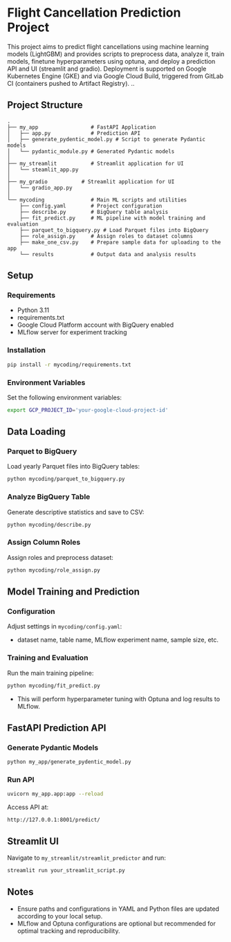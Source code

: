 # Flight Cancellation Prediction Project

This project aims to predict flight cancellations using machine learning models (LightGBM) and provides scripts to preprocess data, analyze it, train models, finetune hyperparameters using optuna, and deploy a prediction API and UI (streamlit and gradio). Deployment is supported on Google Kubernetes Engine (GKE) and via Google Cloud Build, triggered from GitLab CI (containers pushed to Artifact Registry).
..

## Project Structure

```
.
├── my_app                 # FastAPI Application
│   ├── app.py             # Prediction API
│   ├── generate_pydentic_model.py # Script to generate Pydantic models
│   └── pydantic_module.py # Generated Pydantic models
│
├── my_streamlit           # Streamlit application for UI
│   └── steamlit_app.py
│
├── my_gradio           # Streamlit application for UI
│   └── gradio_app.py
│
└── mycoding               # Main ML scripts and utilities
    ├── config.yaml        # Project configuration
    ├── describe.py        # BigQuery table analysis
    ├── fit_predict.py     # ML pipeline with model training and evaluation
    ├── parquet_to_bigquery.py # Load Parquet files into BigQuery
    ├── role_assign.py     # Assign roles to dataset columns
    ├── make_one_csv.py    # Prepare sample data for uploading to the app    
    └── results            # Output data and analysis results
```

## Setup

### Requirements
- Python 3.11
- requirements.txt
- Google Cloud Platform account with BigQuery enabled
- MLflow server for experiment tracking

### Installation

```bash
pip install -r mycoding/requirements.txt
```

### Environment Variables
Set the following environment variables:
```bash
export GCP_PROJECT_ID='your-google-cloud-project-id'
```

## Data Loading

### Parquet to BigQuery
Load yearly Parquet files into BigQuery tables:
```bash
python mycoding/parquet_to_bigquery.py
```

### Analyze BigQuery Table
Generate descriptive statistics and save to CSV:
```bash
python mycoding/describe.py
```

### Assign Column Roles
Assign roles and preprocess dataset:
```bash
python mycoding/role_assign.py
```

## Model Training and Prediction

### Configuration
Adjust settings in `mycoding/config.yaml`:
- dataset name, table name, MLflow experiment name, sample size, etc.

### Training and Evaluation
Run the main training pipeline:
```bash
python mycoding/fit_predict.py
```
- This will perform hyperparameter tuning with Optuna and log results to MLflow.

## FastAPI Prediction API

### Generate Pydantic Models
```bash
python my_app/generate_pydentic_model.py
```

### Run API
```bash
uvicorn my_app.app:app --reload
```

Access API at:
```
http://127.0.0.1:8001/predict/
```

## Streamlit UI
Navigate to `my_streamlit/streamlit_predictor` and run:
```bash
streamlit run your_streamlit_script.py
```

## Notes
- Ensure paths and configurations in YAML and Python files are updated according to your local setup.
- MLflow and Optuna configurations are optional but recommended for optimal tracking and reproducibility.

